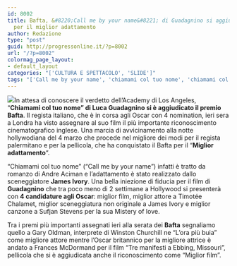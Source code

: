 ```yaml
---
id: 8002
title: Bafta, &#8220;Call me by your name&#8221; di Guadagnino si aggiudica il premio
  per il miglior adattamento
author: Redazione
type: "post"
guid: http://progressonline.it/?p=8002
url: "/?p=8002"
colormag_page_layout:
- default_layout
categories: "['CULTURA E SPETTACOLO', 'SLIDE']"
tags: "['Call me by your name', 'chiamami col tuo nome', 'chiamami col tuo nome Bafta', 'chiamami col tuo nome oscar', 'Guadagnino', 'Guadagnino Bafta']"
---
```


![](https://progressonline.it/wp-content/uploads/2018/02/guadagnino-bafta-300x179.jpg)In attesa di conoscere il verdetto dell’Academy di Los Angeles, “**Chiamami col tuo nome” di Luca Guadagnino si è aggiudicato il premio Bafta**. Il regista italiano, che è in corsa agli Oscar con 4 nomination, ieri sera a Londra ha visto assegnare al suo film il più importante riconoscimento cinematografico inglese. Una marcia di avvicinamento alla notte hollywodiana del 4 marzo che procede nel migliore dei modi per il regista palermitano e per la pellicola, che ha conquistato il Bafta per il “**Miglior adattamento**“.

“Chiamami col tuo nome” (“Call me by your name”) infatti è tratto da romanzo di Andre Aciman e l’adattamento è stato realizzato dallo sceneggiatore **James Ivory**. Una bella iniezione di fiducia per il film di **Guadagnino** che tra poco meno di 2 settimane a Hollywood si presenterà con **4 candidature agli Oscar**: miglior film, miglior attore a Timotée Chalamet, miglior sceneggiatura non originale a James Ivory e miglior canzone a Sufjan Stevens per la sua Mistery of love.

Tra i premi più importanti assegnati ieri alla serata dei **Bafta** segnaliamo quello a Gary Oldman, interprete di Winston Churchill ne “L’ora più buia” come migliore attore mentre l’Oscar britannico per la migliore attrice è andato a Frances McDormand per il film “Tre manifesti a Ebbing, Missouri”, pellicola che si è aggiudicata anche il riconoscimento come “Miglior film”.